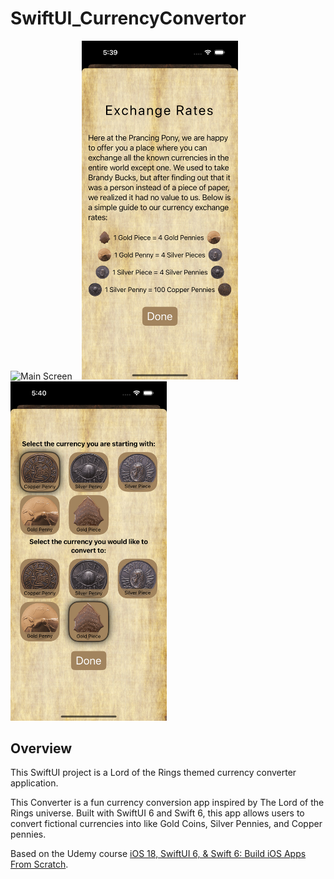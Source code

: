 # SwiftUI_CurrencyConvertor


<div>
    <img src="_Demo/1-mockup-main-screen.png" alt="Main Screen" width="250"/>&nbsp;&nbsp;&nbsp;
    <img src="_Demo/2-mockup-exchange-rates-view.png" alt="Exchange Rates View" width="250"/>&nbsp;&nbsp;&nbsp;
    <img src="_Demo/3-mockup-currency-view.png" alt="Currency View" width="250"/>
  </div>
  
  ## Overview
This SwiftUI project is a Lord of the Rings themed currency converter application.

This Converter is a fun currency conversion app inspired by The Lord of the Rings universe. Built with SwiftUI 6 and Swift 6, this app allows users to convert fictional currencies into like Gold Coins, Silver Pennies, and Copper pennies.

Based on the Udemy course [iOS 18, SwiftUI 6, & Swift 6: Build iOS Apps From Scratch](https://www.udemy.com/course/ios-15-app-development-with-swiftui-3-and-swift-5/).
